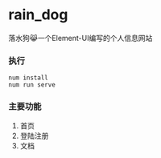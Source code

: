 # rain_dog
落水狗😹一个Element-UI编写的个人信息网站


### 执行

```shell
num install
num run serve
```

### 主要功能

1. 首页
2. 登陆注册
3. 文档
